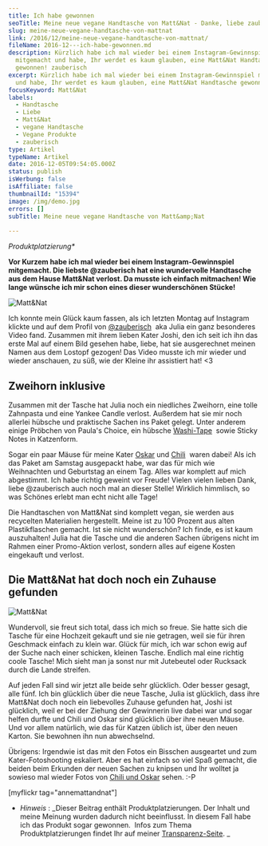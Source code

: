 ```yaml
---
title: Ich habe gewonnen
seoTitle: Meine neue vegane Handtasche von Matt&Nat - Danke, liebe zauberisch!
slug: meine-neue-vegane-handtasche-von-mattnat
link: /2016/12/meine-neue-vegane-handtasche-von-mattnat/
fileName: 2016-12---ich-habe-gewonnen.md
description: Kürzlich habe ich mal wieder bei einem Instagram-Gewinnspiel
  mitgemacht und habe, Ihr werdet es kaum glauben, eine Matt&Nat Handtasche
  gewonnen! zauberisch
excerpt: Kürzlich habe ich mal wieder bei einem Instagram-Gewinnspiel mitgemacht
  und habe, Ihr werdet es kaum glauben, eine Matt&Nat Handtasche gewonnen!
focusKeyword: Matt&Nat
labels:
  - Handtasche
  - Liebe
  - Matt&Nat
  - vegane Handtasche
  - Vegane Produkte
  - zauberisch
type: Artikel
typeName: Artikel
date: 2016-12-05T09:54:05.000Z
status: publish
isWerbung: false
isAffiliate: false
thumbnailId: "15394"
image: /img/demo.jpg
errors: []
subTitle: Meine neue vegane Handtasche von Matt&amp;Nat
  
---
```


_Produktplatzierung\*_

**Vor Kurzem habe ich mal wieder bei einem Instagram-Gewinnspiel mitgemacht. Die
liebste @zauberisch hat eine wundervolle Handtasche aus dem Hause Matt&amp;Nat
verlost. Da musste ich einfach mitmachen! Wie lange wünsche ich mir schon eines
dieser wunderschönen Stücke!**

![Matt&Nat](http://cardamonchai.com/wp-content/uploads/2016/12/31273625532_7fc9722131_z-640x427.jpg)

Ich konnte mein Glück kaum fassen, als ich letzten Montag auf Instagram klickte
und auf dem Profil von [@zauberisch](https://zauberisch.wordpress.com/)  aka
Julia ein ganz besonderes Video fand. Zusammen mit ihrem lieben Kater Joshi, den
ich seit ich ihn das erste Mal auf einem Bild gesehen habe, liebe, hat sie
ausgerechnet meinen Namen aus dem Lostopf gezogen! Das Video musste ich mir
wieder und wieder anschauen, zu süß, wie der Kleine ihr assistiert hat! &lt;3

## Zweihorn inklusive

Zusammen mit der Tasche hat Julia noch ein niedliches Zweihorn, eine tolle
Zahnpasta und eine Yankee Candle verlost. Außerdem hat sie mir noch allerlei
hübsche und praktische Sachen ins Paket gelegt. Unter anderem einige Pröbchen
von Paula's Choice, ein hübsche
[Washi-Tape](/2016/02/filofaxing-mit-den-mumins/)  sowie Sticky Notes in
Katzenform.

Sogar ein paar Mäuse für meine Kater
[Oskar](/2016/05/kater-oskar-freut-sich-auf-altona/) und
[Chili](/2012/08/ode-an-den-kater/)  waren dabei! Als ich das Paket am Samstag
ausgepackt habe, war das für mich wie Weihnachten und Geburtstag an einem Tag.
Alles war komplett auf mich abgestimmt. Ich habe richtig geweint vor Freude!
Vielen vielen lieben Dank, liebe @zauberisch auch noch mal an dieser Stelle!
Wirklich himmlisch, so was Schönes erlebt man echt nicht alle Tage!

Die Handtaschen von Matt&amp;Nat sind komplett vegan, sie werden aus recycelten
Materialien hergestellt. Meine ist zu 100 Prozent aus alten Plastikflaschen
gemacht. Ist sie nicht wunderschön? Ich finde, es ist kaum auszuhalten! Julia
hat die Tasche und die anderen Sachen übrigens nicht im Rahmen einer
Promo-Aktion verlost, sondern alles auf eigene Kosten eingekauft und verlost.

## Die Matt&amp;Nat hat doch noch ein Zuhause gefunden

![Matt&Nat](http://cardamonchai.com/wp-content/uploads/2016/12/31382193756_825e798671_z-640x427.jpg)

Wundervoll, sie freut sich total, dass ich mich so freue. Sie hatte sich die
Tasche für eine Hochzeit gekauft und sie nie getragen, weil sie für ihren
Geschmack einfach zu klein war. Glück für mich, ich war schon ewig auf der Suche
nach einer schicken, kleinen Tasche. Endlich mal eine richtig coole Tasche! Mich
sieht man ja sonst nur mit Jutebeutel oder Rucksack durch die Lande streifen.

Auf jeden Fall sind wir jetzt alle beide sehr glücklich. Oder besser gesagt,
alle fünf. Ich bin glücklich über die neue Tasche, Julia ist glücklich, dass
ihre Matt&amp;Nat doch noch ein liebevolles Zuhause gefunden hat, Joshi ist
glücklich, weil er bei der Ziehung der Gewinnerin live dabei war und sogar
helfen durfte und Chili und Oskar sind glücklich über ihre neuen Mäuse. Und vor
allem natürlich, wie das für Katzen üblich ist, über den neuen Karton. Sie
bewohnen ihn nun abwechselnd.

Übrigens: Irgendwie ist das mit den Fotos ein Bisschen ausgeartet und zum
Kater-Fotoshooting eskaliert. Aber es hat einfach so viel Spaß gemacht, die
beiden beim Erkunden der neuen Sachen zu knipsen und Ihr wolltet ja sowieso mal
wieder Fotos von [Chili und Oskar](/2015/12/katzen-wuerden-minze-klauen/) sehen.
:-P

[myflickr tag="annemattandnat"]

- _Hinweis_ : _Dieser Beitrag enthält Produktplatzierungen. Der Inhalt und meine
  Meinung wurden dadurch nicht beeinflusst. In diesem Fall habe ich das Produkt
  sogar gewonnen.  Infos zum Thema Produktplatzierungen findet Ihr auf meiner
  [Transparenz-Seite](/werbung/). _

  